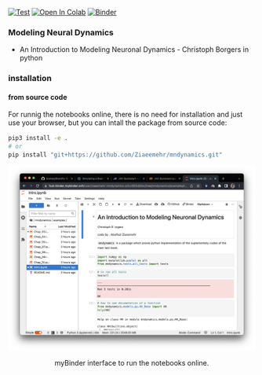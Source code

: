 [![Test](https://github.com/Ziaeemehr/mndynamics/actions/workflows/tests.yml/badge.svg)](https://github.com/Ziaeemehr/mndynamics/actions/workflows/tests.yml)
<a href="https://colab.research.google.com/github/Ziaeemehr/mndynamics/blob/main/mndynamics/examples/Intro.ipynb" target="_parent"><img src="https://colab.research.google.com/assets/colab-badge.svg" alt="Open In Colab"/></a>
[![Binder](https://mybinder.org/badge_logo.svg)](https://mybinder.org/v2/gh/Ziaeemehr/mndynamics/main?labpath=mndynamics%2Fexamples%2FIntro.ipynb)

### Modeling Neural Dynamics
-  An Introduction to Modeling Neuronal Dynamics - Christoph Borgers in python

### installation

<!-- #### from pip
```sh
pip3 install mndynamics
``` -->

#### from source code
For runnig the notebooks online, there is no need for installation and just 
use your browser, but you can intall the package 
from source code:

```sh
pip3 install -e .
# or
pip install "git+https://github.com/Ziaeemehr/mndynamics.git"
```


![Cover](https://github.com/Ziaeemehr/mndynamics/blob/main/Screenshot%202022-12-20%20at%2023.24.36.png )
<p align="center">
 myBinder interface to run the notebooks online. 
</p>


